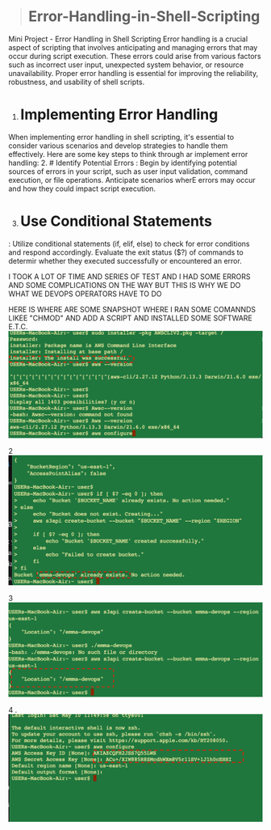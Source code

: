 > #  Error-Handling-in-Shell-Scripting

Mini Project - Error Handling in Shell Scripting 
Error handling is a crucial aspect of scripting that involves anticipating and managing errors that may occur during script execution. These errors could arise from various factors such as incorrect user input, unexpected system behavior, or resource unavailability. Proper error handling is essential for improving the reliability, robustness, and usability of shell scripts. 
1. # Implementing Error Handling 
When implementing error handling in shell scripting, it's essential to consider various scenarios and develop strategies to handle them effectively. Here are some key steps to think through ar implement error handling: 
2. # Identify Potential Errors
: Begin by identifying potential sources of errors in your script, such as user input validation, command execution, or file operations. Anticipate scenarios wherE errors may occur and how they could impact script execution. 

3. # Use Conditional Statements
: Utilize conditional statements (if, elif, else) to check for error conditions and respond accordingly. Evaluate the exit status ($?) of commands to determir whether they executed successfully or encountered an error. 

I TOOK A LOT OF TIME AND SERIES OF TEST AND I HAD SOME ERRORS AND SOME COMPLICATIONS ON THE WAY BUT THIS IS WHY WE DO WHAT WE DEVOPS OPERATORS HAVE TO DO 

HERE IS WHERE ARE SOME SNAPSHOT WHERE I RAN SOME COMANNDS LIKEE "CHMOD" AND ADD A SCRIPT AND INSTALLED SOME SOFTWARE E.T.C.
![](./Images/aws%20intsalled.png)



2 ![](/Images/bucket%20created.png)



3 ![](./Images/file%20seen.png)


4 .![](./Images/iam%20user%20.png)

